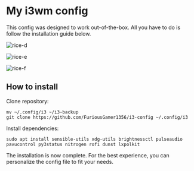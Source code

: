# My i3wm config
This config was designed to work out-of-the-box. All you have to do is follow the installation guide below.

![rice-d](https://user-images.githubusercontent.com/101535508/201569132-c8773d7c-043d-49c2-bc3f-dde6170aedb8.png)

![rice-e](https://user-images.githubusercontent.com/101535508/201569136-91b0e0fb-444f-48c8-a829-d167d098618e.png)

![rice-f](https://user-images.githubusercontent.com/101535508/201569138-7d812906-7678-4e51-a323-50bc748f591f.png)

## How to install
Clone repository:
```
mv ~/.config/i3 ~/i3-backup
git clone https://github.com/FuriousGamer1356/i3-config ~/.config/i3
```
Install dependencies:
```
sudo apt install sensible-utils xdg-utils brightnessctl pulseaudio pavucontrol py3status nitrogen rofi dunst lxpolkit
```

The installation is now complete. For the best experience, you can personalize the config file to fit your needs.
